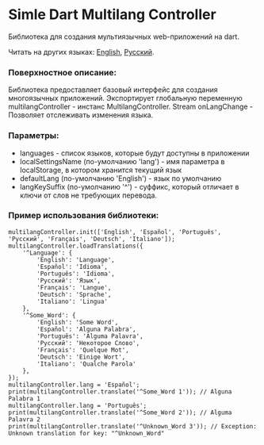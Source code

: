 # Simle Dart Multilang Controller

Библиотека для создания мультиязычных web-приложений на dart.

Читать на других языках: [English](README.md), [Русский](README.ru.md).

### Поверхностное описание:

Библиотека предоставляет базовый интерфейс для создания многоязычных приложений.
Экспортирует глобальную переменную multilangController - инстанс MultilangController.
Stream<String> onLangChange - Позволяет отслеживать изменения языка.

### Параметры:

- languages - список языков, которые будут доступны в приложении
- localSettingsName (по-умолчанию 'lang') - имя параметра в localStorage, в котором хранится текущий язык
- defaultLang (по-умолчанию 'English') - язык по умолчанию
- langKeySuffix (по-умолчанию '^') - суффикс, который отличает в ключи от слов не требующих перевода.

### Пример использования библиотеки:

    multilangController.init(['English', 'Español', 'Português', 'Русский', 'Français', 'Deutsch', 'Italiano']);
    multilangController.loadTranslations({
        '^Language': {
            'English': 'Language',
            'Español': 'Idioma',
            'Português': 'Idioma',
            'Русский': 'Язык',
            'Français': 'Langue',
            'Deutsch': 'Sprache',
            'Italiano': 'Lingua'
        },
        '^Some_Word': {
            'English': 'Some Word',
            'Español': 'Alguna Palabra',
            'Português': 'Alguma Palavra',
            'Русский': 'Некоторое Слово',
            'Français': 'Quelque Mot',
            'Deutsch': 'Einige Wort',
            'Italiano': 'Qualche Parola'
        },
    });
    multilangController.lang = 'Español';
    print(multilangController.translate('^Some_Word 1')); // Alguna Palabra 1
    multilangController.lang = 'Português';
    print(multilangController.translate('^Some_Word 2')); // Alguma Palavra 2
    print(multilangController.translate('^Unknown_Word 3')); // Exception: Unknown translation for key: "^Unknown_Word"

